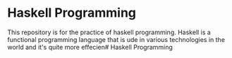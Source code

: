 # Haskell Programming

This repository is for the practice of haskell programming. Haskell is a functional programming language that is ude in various technologies in the world and it's quite more effecien# Haskell Programming
